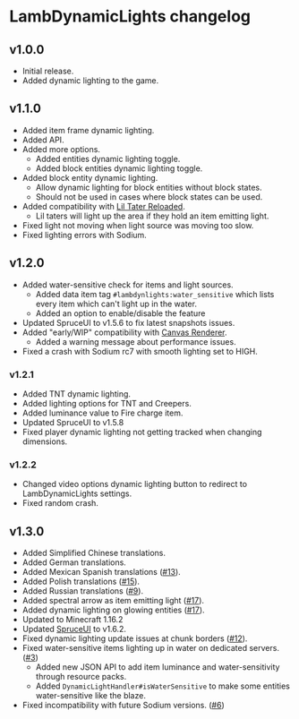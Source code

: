 # LambDynamicLights changelog

## v1.0.0

 - Initial release.
 - Added dynamic lighting to the game.
 
## v1.1.0

 - Added item frame dynamic lighting.
 - Added API.
 - Added more options.
   - Added entities dynamic lighting toggle.
   - Added block entities dynamic lighting toggle.
 - Added block entity dynamic lighting.
   - Allow dynamic lighting for block entities without block states.
   - Should not be used in cases where block states can be used.
 - Added compatibility with [Lil Tater Reloaded](https://github.com/Yoghurt4C/LilTaterReloaded).
   - Lil taters will light up the area if they hold an item emitting light.
 - Fixed light not moving when light source was moving too slow.
 - Fixed lighting errors with Sodium.

## v1.2.0

 - Added water-sensitive check for items and light sources.
   - Added data item tag `#lambdynlights:water_sensitive` which lists every item which can't light up in the water.
   - Added an option to enable/disable the feature
 - Updated SpruceUI to v1.5.6 to fix latest snapshots issues.
 - Added "early/WIP" compatibility with [Canvas Renderer](https://www.curseforge.com/minecraft/mc-mods/canvas-renderer).
   - Added a warning message about performance issues. 
 - Fixed a crash with Sodium rc7 with smooth lighting set to HIGH.
 
### v1.2.1

 - Added TNT dynamic lighting.
 - Added lighting options for TNT and Creepers.
 - Added luminance value to Fire charge item.
 - Updated SpruceUI to v1.5.8
 - Fixed player dynamic lighting not getting tracked when changing dimensions.

### v1.2.2

 - Changed video options dynamic lighting button to redirect to LambDynamicLights settings.
 - Fixed random crash.

## v1.3.0

 - Added Simplified Chinese translations.
 - Added German translations.
 - Added Mexican Spanish translations ([#13](https://github.com/LambdAurora/LambDynamicLights/pull/13)).
 - Added Polish translations ([#15](https://github.com/LambdAurora/LambDynamicLights/pull/15)).
 - Added Russian translations ([#9](https://github.com/LambdAurora/LambDynamicLights/pull/9)).
 - Added spectral arrow as item emitting light ([#17](https://github.com/LambdAurora/LambDynamicLights/pull/17)).
 - Added dynamic lighting on glowing entities ([#17](https://github.com/LambdAurora/LambDynamicLights/pull/17)).
 - Updated to Minecraft 1.16.2
 - Updated [SpruceUI](https://github.com/LambdAurora/SpruceUI) to v1.6.2.
 - Fixed dynamic lighting update issues at chunk borders ([#12](https://github.com/LambdAurora/LambDynamicLights/issues/12)).
 - Fixed water-sensitive items lighting up in water on dedicated servers. ([#3](https://github.com/LambdAurora/LambDynamicLights/issues/3))
    - Added new JSON API to add item luminance and water-sensitivity through resource packs.
    - Added `DynamicLightHandler#isWaterSensitive` to make some entities water-sensitive like the blaze.
 - Fixed incompatibility with future Sodium versions. ([#6](https://github.com/LambdAurora/LambDynamicLights/issues/6))
